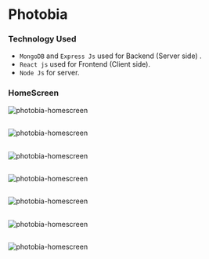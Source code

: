 # Photobia
### Technology Used
- `MongoDB` and `Express Js` used for Backend (Server side) . 
- `React js` used for Frontend (Client side).
- `Node Js` for server.

### HomeScreen
![photobia-homescreen](https://i.imgur.com/s6jzCUj.png)
##
![photobia-homescreen](https://imgur.com/T4O59mg.png)
##
![photobia-homescreen](https://imgur.com/5RIK6R9.png)
##
![photobia-homescreen](https://imgur.com/5RIK6R9.png)
##
![photobia-homescreen](https://imgur.com/uNcR4cr.png)
##
![photobia-homescreen](https://imgur.com/xg1cxAr.png)
##
![photobia-homescreen](https://imgur.com/r8Pku6D.png)
